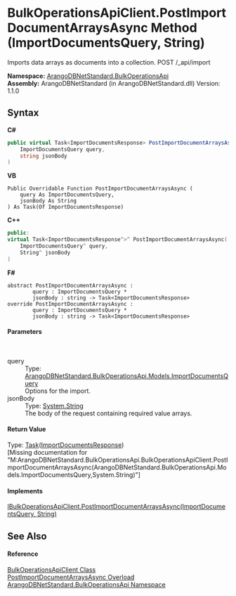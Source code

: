 # BulkOperationsApiClient.PostImportDocumentArraysAsync Method (ImportDocumentsQuery, String)
 

Imports data arrays as documents into a collection. POST /_api/import

**Namespace:**&nbsp;<a href="58ea8fb7-f486-616b-9ed4-6982224f5f8d">ArangoDBNetStandard.BulkOperationsApi</a><br />**Assembly:**&nbsp;ArangoDBNetStandard (in ArangoDBNetStandard.dll) Version: 1.1.0

## Syntax

**C#**<br />
``` C#
public virtual Task<ImportDocumentsResponse> PostImportDocumentArraysAsync(
	ImportDocumentsQuery query,
	string jsonBody
)
```

**VB**<br />
``` VB
Public Overridable Function PostImportDocumentArraysAsync ( 
	query As ImportDocumentsQuery,
	jsonBody As String
) As Task(Of ImportDocumentsResponse)
```

**C++**<br />
``` C++
public:
virtual Task<ImportDocumentsResponse^>^ PostImportDocumentArraysAsync(
	ImportDocumentsQuery^ query, 
	String^ jsonBody
)
```

**F#**<br />
``` F#
abstract PostImportDocumentArraysAsync : 
        query : ImportDocumentsQuery * 
        jsonBody : string -> Task<ImportDocumentsResponse> 
override PostImportDocumentArraysAsync : 
        query : ImportDocumentsQuery * 
        jsonBody : string -> Task<ImportDocumentsResponse> 
```


#### Parameters
&nbsp;<dl><dt>query</dt><dd>Type: <a href="cccf0af5-eb4f-c35b-37c8-46f4a19d116e">ArangoDBNetStandard.BulkOperationsApi.Models.ImportDocumentsQuery</a><br />Options for the import.</dd><dt>jsonBody</dt><dd>Type: <a href="https://docs.microsoft.com/dotnet/api/system.string" target="_blank" rel="noopener noreferrer">System.String</a><br />The body of the request containing required value arrays.</dd></dl>

#### Return Value
Type: <a href="https://docs.microsoft.com/dotnet/api/system.threading.tasks.task-1" target="_blank" rel="noopener noreferrer">Task</a>(<a href="2cea7418-a2f2-1866-76be-d2009adce7ed">ImportDocumentsResponse</a>)<br />\[Missing <returns> documentation for "M:ArangoDBNetStandard.BulkOperationsApi.BulkOperationsApiClient.PostImportDocumentArraysAsync(ArangoDBNetStandard.BulkOperationsApi.Models.ImportDocumentsQuery,System.String)"\]

#### Implements
<a href="b95c5bfe-c017-aac5-505c-1babb3045067">IBulkOperationsApiClient.PostImportDocumentArraysAsync(ImportDocumentsQuery, String)</a><br />

## See Also


#### Reference
<a href="24c7579c-3368-eaf7-62c6-488b43f1ec43">BulkOperationsApiClient Class</a><br /><a href="1ed6696b-b67e-8645-9688-890edb73017d">PostImportDocumentArraysAsync Overload</a><br /><a href="58ea8fb7-f486-616b-9ed4-6982224f5f8d">ArangoDBNetStandard.BulkOperationsApi Namespace</a><br />